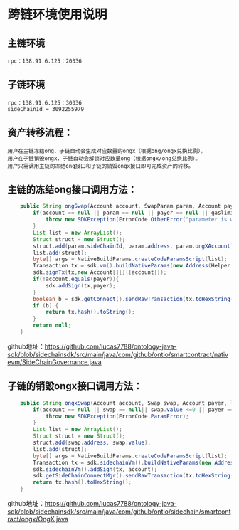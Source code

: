 # 跨链环境使用说明
## 主链环境
	rpc：138.91.6.125：20336

## 子链环境
	rpc：138.91.6.125：30336   
	sideChainId = 3092255979

## 资产转移流程：
	用户在主链冻结ong，子链自动会生成对应数量的ongx（根据ong/ongx兑换比例）。
	用户在子链销毁ongx，子链自动会解锁对应数量ong（根据ongx/ong兑换比例）。
  	用户只需调用主链的冻结ong接口和子链的销毁ongx接口即可完成资产的转移。

## 主链的冻结ong接口调用方法：
```java
    public String ongSwap(Account account, SwapParam param, Account payer, long gaslimit, long gasprice) throws Exception {
        if(account == null || param == null || payer == null || gaslimit < 0|| gasprice < 0){
            throw new SDKException(ErrorCode.OtherError("parameter is wrong"));
        }
        List list = new ArrayList();
        Struct struct = new Struct();
        struct.add(param.sideChainId, param.address, param.ongXAccount);
        list.add(struct);
        byte[] args = NativeBuildParams.createCodeParamsScript(list);
        Transaction tx = sdk.vm().buildNativeParams(new Address(Helper.hexToBytes(contractAddress)),"ongSwap",args,payer.getAddressU160().toBase58(),gaslimit, gasprice);
        sdk.signTx(tx,new Account[][]{{account}});
        if(!account.equals(payer)){
            sdk.addSign(tx,payer);
        }
        boolean b = sdk.getConnect().sendRawTransaction(tx.toHexString());
        if (b) {
            return tx.hash().toString();
        }
        return null;
    }
```
github地址：https://github.com/lucas7788/ontology-java-sdk/blob/sidechainsdk/src/main/java/com/github/ontio/smartcontract/nativevm/SideChainGovernance.java

## 子链的销毁ongx接口调用方法：
```java
    public String ongxSwap(Account account, Swap swap, Account payer, long gaslimit, long gasprice) throws Exception {
        if(account == null || swap == null|| swap.value <=0 || payer == null || gaslimit < 0||gasprice < 0){
            throw new SDKException(ErrorCode.ParamError);
        }
        List list = new ArrayList();
        Struct struct = new Struct();
        struct.add(swap.address, swap.value);
        list.add(struct);
        byte[] args = NativeBuildParams.createCodeParamsScript(list);
        Transaction tx = sdk.sidechainVm().buildNativeParams(new Address(Helper.hexToBytes(ongXContract)),"ongxSwap",args,payer.getAddressU160().toBase58(),gaslimit, gasprice);
        sdk.sidechainVm().addSign(tx, account);
        sdk.getSideChainConnectMgr().sendRawTransaction(tx.toHexString());
        return tx.hash().toHexString();
    }
```
github地址：https://github.com/lucas7788/ontology-java-sdk/blob/sidechainsdk/src/main/java/com/github/ontio/sidechain/smartcontract/ongx/OngX.java
